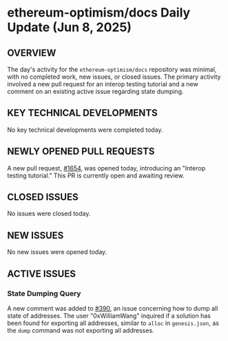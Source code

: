 # ethereum-optimism/docs Daily Update (Jun 8, 2025)
## OVERVIEW 
The day's activity for the `ethereum-optimism/docs` repository was minimal, with no completed work, new issues, or closed issues. The primary activity involved a new pull request for an interop testing tutorial and a new comment on an existing active issue regarding state dumping.

## KEY TECHNICAL DEVELOPMENTS
No key technical developments were completed today.

## NEWLY OPENED PULL REQUESTS
A new pull request, [#1654](https://github.com/ethereum-optimism/docs/pull/1654), was opened today, introducing an "Interop testing tutorial." This PR is currently open and awaiting review.

## CLOSED ISSUES
No issues were closed today.

## NEW ISSUES
No new issues were opened today.

## ACTIVE ISSUES
### State Dumping Query
A new comment was added to [#390](https://github.com/ethereum-optimism/docs/issues/390), an issue concerning how to dump all state of addresses. The user "0xWilliamWang" inquired if a solution has been found for exporting all addresses, similar to `alloc` in `genesis.json`, as the `dump` command was not exporting all addresses.